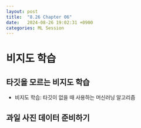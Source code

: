 ```yaml
---
layout: post
title:  "8.26 Chapter 06"
date:   2024-08-26 19:02:31 +0900
categories: ML Session
---
```


# 비지도 학습

## 타깃을 모르는 비지도 학습
* 비지도 학습: 타깃이 없을 때 사용하는 머신러닝 알고리즘

## 과일 사진 데이터 준비하기